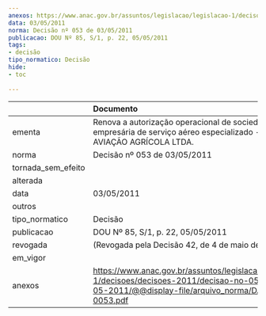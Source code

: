 ```yaml
---
anexos: https://www.anac.gov.br/assuntos/legislacao/legislacao-1/decisoes/decisoes-2011/decisao-no-053-de-03-05-2011/@@display-file/arquivo_norma/DA2011-0053.pdf
data: 03/05/2011
norma: Decisão nº 053 de 03/05/2011
publicacao: DOU Nº 85, S/1, p. 22, 05/05/2011
tags:
- decisão
tipo_normatico: Decisão
hide: 
- toc 
 
---
```


|                    | Documento                                                                                                                                                 |
|:-------------------|:----------------------------------------------------------------------------------------------------------------------------------------------------------|
| ementa             | Renova a autorização operacional de sociedade empresária de serviço aéreo especializado - BANALVES AVIAÇÃO AGRÍCOLA LTDA.                                 |
| norma              | Decisão nº 053 de 03/05/2011                                                                                                                              |
| tornada_sem_efeito |                                                                                                                                                           |
| alterada           |                                                                                                                                                           |
| data               | 03/05/2011                                                                                                                                                |
| outros             |                                                                                                                                                           |
| tipo_normatico     | Decisão                                                                                                                                                   |
| publicacao         | DOU Nº 85, S/1, p. 22, 05/05/2011                                                                                                                         |
| revogada           | (Revogada pela Decisão 42, de 4 de maio de 2016)                                                                                                          |
| em_vigor           |                                                                                                                                                           |
| anexos             | https://www.anac.gov.br/assuntos/legislacao/legislacao-1/decisoes/decisoes-2011/decisao-no-053-de-03-05-2011/@@display-file/arquivo_norma/DA2011-0053.pdf |
